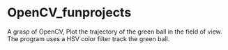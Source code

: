 # OpenCV_funprojects
A grasp of OpenCV, Plot the trajectory of the green ball in the field of view. The program uses a HSV color filter track the green ball. 
